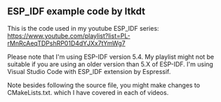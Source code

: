 ## ESP_IDF example code by ltkdt

This is the code used in my youtube ESP_IDF series: https://www.youtube.com/playlist?list=PL-rMnRcAeqTDPshRP01D4dYJXx7tYmWg7

Please note that I'm using ESP-IDF version 5.4. My playlist might not be suitable if you are using an older version than 5.X of 
ESP-IDF. I'm using Visual Studio Code with ESP_IDF extension by Espressif. 

Note besides following the source file, you might make changes to CMakeLists.txt. which I have covered in each of videos.